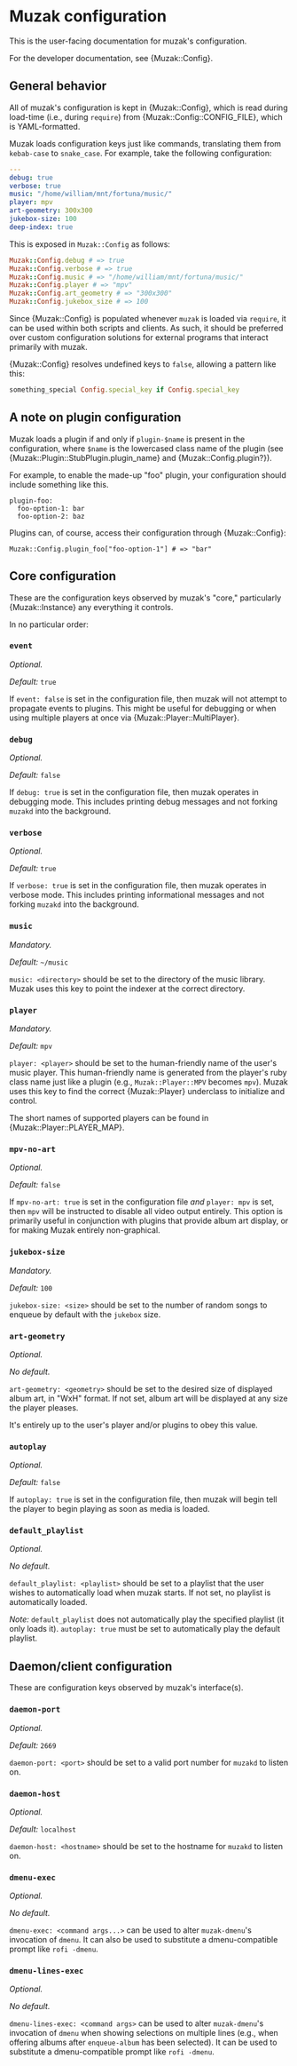 Muzak configuration
===================

This is the user-facing documentation for muzak's configuration.

For the developer documentation, see {Muzak::Config}.

## General behavior

All of muzak's configuration is kept in {Muzak::Config}, which is read
during load-time (i.e., during `require`) from {Muzak::Config::CONFIG_FILE},
which is YAML-formatted.

Muzak loads configuration keys just like commands, translating them from
`kebab-case` to `snake_case`. For example, take the following configuration:

```yaml
---
debug: true
verbose: true
music: "/home/william/mnt/fortuna/music/"
player: mpv
art-geometry: 300x300
jukebox-size: 100
deep-index: true
```

This is exposed in `Muzak::Config` as follows:

```ruby
Muzak::Config.debug # => true
Muzak::Config.verbose # => true
Muzak::Config.music # => "/home/william/mnt/fortuna/music/"
Muzak::Config.player # => "mpv"
Muzak::Config.art_geometry # => "300x300"
Muzak::Config.jukebox_size # => 100
```

Since {Muzak::Config} is populated whenever `muzak` is loaded via `require`,
it can be used within both scripts and clients. As such, it should be preferred
over custom configuration solutions for external programs that interact
primarily with muzak.

{Muzak::Config} resolves undefined keys to `false`, allowing a pattern like
this:

```ruby
something_special Config.special_key if Config.special_key
```

## A note on plugin configuration

Muzak loads a plugin if and only if `plugin-$name` is present in the
configuration, where `$name` is the lowercased class name of the plugin
(see {Muzak::Plugin::StubPlugin.plugin_name} and {Muzak::Config.plugin?}).

For example, to enable the made-up "foo" plugin, your configuration should
include something like this.

```
plugin-foo:
  foo-option-1: bar
  foo-option-2: baz
```

Plugins can, of course, access their configuration through {Muzak::Config}:

```
Muzak::Config.plugin_foo["foo-option-1"] # => "bar"
```

## Core configuration

These are the configuration keys observed by muzak's "core," particularly
{Muzak::Instance} any everything it controls.

In no particular order:

### `event`

*Optional.*

*Default:* `true`

If `event: false` is set in the configuration file, then muzak will not
attempt to propagate events to plugins. This might be useful for debugging
or when using multiple players at once via {Muzak::Player::MultiPlayer}.

### `debug`

*Optional.*

*Default:* `false`

If `debug: true` is set in the configuration file, then muzak operates in
debugging mode. This includes printing debug messages and not forking `muzakd`
into the background.

### `verbose`

*Optional.*

*Default:* `true`

If `verbose: true` is set in the configuration file, then muzak operates in
verbose mode. This includes printing informational messages and not forking
`muzakd` into the background.

### `music`

*Mandatory.*

*Default:* `~/music`

`music: <directory>` should be set to the directory of the music library.
Muzak uses this key to point the indexer at the correct directory.

### `player`

*Mandatory.*

*Default:* `mpv`

`player: <player>` should be set to the human-friendly name of the user's music
player. This human-friendly name is generated from the player's ruby class name
just like a plugin (e.g., `Muzak::Player::MPV` becomes `mpv`).
Muzak uses this key to find the correct {Muzak::Player} underclass to
initialize and control.

The short names of supported players can be found in
{Muzak::Player::PLAYER_MAP}.

### `mpv-no-art`

*Optional.*

*Default:* `false`

If `mpv-no-art: true` is set in the configuration file *and* `player: mpv` is
set, then `mpv` will be instructed to disable all video output entirely.
This option is primarily useful in conjunction with plugins that provide
album art display, or for making Muzak entirely non-graphical.

### `jukebox-size`

*Mandatory.*

*Default:* `100`

`jukebox-size: <size>` should be set to the number of random songs to enqueue
by default with the `jukebox` size.

### `art-geometry`

*Optional.*

*No default.*

`art-geometry: <geometry>` should be set to the desired size of displayed
album art, in "WxH" format. If not set, album art will be displayed at
any size the player pleases.

It's entirely up to the user's player and/or plugins to obey this value.

### `autoplay`

*Optional.*

*Default:* `false`

If `autoplay: true` is set in the configuration file, then muzak will begin
tell the player to begin playing as soon as media is loaded.

### `default_playlist`

*Optional.*

*No default.*

`default_playlist: <playlist>` should be set to a playlist that the user wishes
to automatically load when muzak starts. If not set, no playlist is
automatically loaded.

*Note:* `default_playlist` does not automatically play the specified playlist
(it only loads it). `autoplay: true` must be set to automatically play the
default playlist.

## Daemon/client configuration

These are configuration keys observed by muzak's interface(s).

### `daemon-port`

*Optional.*

*Default:* `2669`

`daemon-port: <port>` should be set to a valid port number for `muzakd` to
listen on.

### `daemon-host`

*Optional.*

*Default:* `localhost`

`daemon-host: <hostname>` should be set to the hostname for `muzakd` to
listen on.

### `dmenu-exec`

*Optional.*

*No default.*

`dmenu-exec: <command args...>` can be used to alter `muzak-dmenu`'s
invocation of `dmenu`. It can also be used to substitute a dmenu-compatible
prompt like `rofi -dmenu`.

### `dmenu-lines-exec`

*Optional.*

*No default.*

`dmenu-lines-exec: <command args>` can be used to alter `muzak-dmenu`'s
invocation of `dmenu` when showing selections on multiple lines (e.g.,
when offering albums after `enqueue-album` has been selected). It can be
used to substitute a dmenu-compatible prompt like `rofi -dmenu`.
